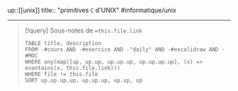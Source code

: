 up::[[unix]]
title:: "primitives `C` d'UNIX"
#informatique/unix 

---

> [!query] Sous-notes de `=this.file.link`
> ```dataview
> TABLE title, description
> FROM -#cours AND -#exercice AND -"daily" AND -#excalidraw AND -#MOC
> WHERE any(map([up, up.up, up.up.up, up.up.up.up], (x) => econtains(x, this.file.link)))
> WHERE file != this.file
> SORT up.up.up.up, up.up.up, up.up, up
> ```
